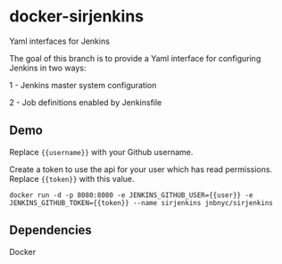 # docker-sirjenkins
Yaml interfaces for Jenkins

The goal of this branch is to provide a Yaml interface for configuring Jenkins in two ways:

1 - Jenkins master system configuration

2 - Job definitions enabled by Jenkinsfile


## Demo
Replace `{{username}}` with your Github username.
  
Create a token to use the api for your user which has read permissions. Replace `{{token}}` with this value.

```
docker run -d -p 8080:8080 -e JENKINS_GITHUB_USER={{user}} -e JENKINS_GITHUB_TOKEN={{token}} --name sirjenkins jnbnyc/sirjenkins
```

## Dependencies
Docker
